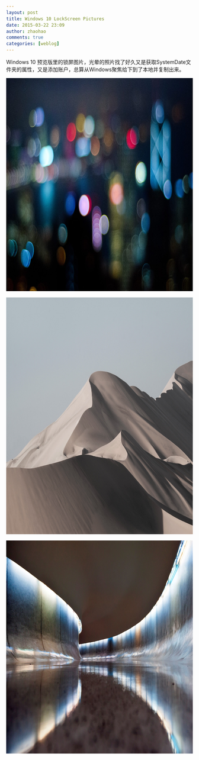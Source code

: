 ```yaml
---
layout: post
title: Windows 10 LockScreen Pictures
date: 2015-03-22 23:09
author: zhaohao
comments: true
categories: [weblog]
---
```

Windows 10 预览版里的锁屏图片，光晕的照片找了好久又是获取SystemDate文件夹的属性，又是添加账户，总算从Windows聚焦给下到了本地并复制出来。

<a href="/Resource/LockScreen-000.jpg"><img src="/Resource/LockScreen-000.jpg" alt="LockScreen-000" width="1024" height="576" class="alignnone size-large wp-image-193" /></a>

<a href="/Resource/lockscreen-003.jpg"><img src="/Resource/lockscreen-003.jpg" alt="lockscreen-003" width="1024" height="640" class="alignnone size-large wp-image-194" /></a>

<a href="/Resource/lockscreen-008.jpg"><img src="/Resource/lockscreen-008.jpg" alt="lockscreen-008" width="1024" height="576" class="alignnone size-large wp-image-195" /></a>
